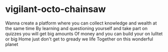 # vigilant-octo-chainsaw
Wanna create a platform where you can collect knowledge and wealth at the same time 
By learning and questioning yourself and take part on quizzes you will get big amounts
Of money and you can build your on lulltet or big Home just don't get to gready we life 
Together on this wonderful planet
